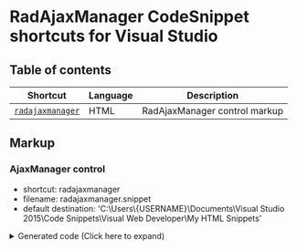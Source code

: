 # RadAjaxManager CodeSnippet shortcuts for Visual Studio

## Table of contents

| Shortcut | Language| Description |
| --- | --- | --- |
| [`radajaxmanager`](#ajaxmanager-control) | HTML | RadAjaxManager control markup |

## Markup

### AjaxManager control 
- shortcut: radajaxmanager
- filename: radajaxmanager.snippet
- default destination: 'C:\Users\\{USERNAME}\Documents\Visual Studio 2015\Code Snippets\Visual Web Developer\My HTML Snippets'

<details>
<summary>Generated code (Click here to expand)</summary>

```html
<telerik:RadAjaxManager ID="RadAjaxManager1" runat="server">
    <AjaxSettings>
        <telerik:AjaxSetting AjaxControlID="RadGrid1">
            <UpdatedControls>
                <telerik:AjaxUpdatedControl ControlID="RadGrid1" />
            </UpdatedControls>
        </telerik:AjaxSetting>
    </AjaxSettings>
</telerik:RadAjaxManager>
```

</details>

